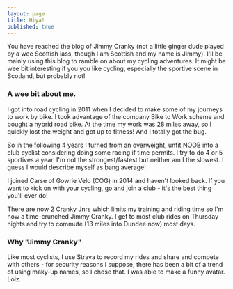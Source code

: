 ```yaml
---
layout: page
title: Hiya!
published: true
---
```

You have reached the blog of Jimmy Cranky (not a little ginger dude played by a wee Scottish lass, though I am Scottish and my name is Jimmy). I'll be mainly using this blog to ramble on about my cycling adventures. It might be wee bit interesting if you you like cycling, especially the sportive scene in Scotland, but probably not!

### A wee bit about me.

I got into road cycling in 2011 when I decided to make some of my journeys to work by bike. I took advantage of the company Bike to Work scheme and bought a hybrid road bike. At the time my work was 28 miles away, so I quickly lost the weight and got up to fitness! And I totally got the bug.

So in the following 4 years I turned from an overweight, unfit NOOB into a club cyclist considering doing some racing if time permits. I try to do 4 or 5 sportives a year. I'm not the strongest/fastest but neither am I the slowest. I guess I would describe myself as bang average!

I joined Carse of Gowrie Velo (COG) in 2014 and haven't looked back. If you want to kick on with your cycling, go and join a club - it's the best thing you'll ever do!

There are now 2 Cranky Jnrs which limits my training and riding time so I'm now a time-crunched Jimmy Cranky. I get to most club rides on Thursday nights and try to commute (13 miles into Dundee now) most days.

### Why "Jimmy Cranky"

Like most cyclists, I use Strava to record my rides and share and compete with others - for security reasons I suppose, there has been a bit of a trend of using maky-up names, so I chose that. I was able to make a funny avatar. Lolz.
